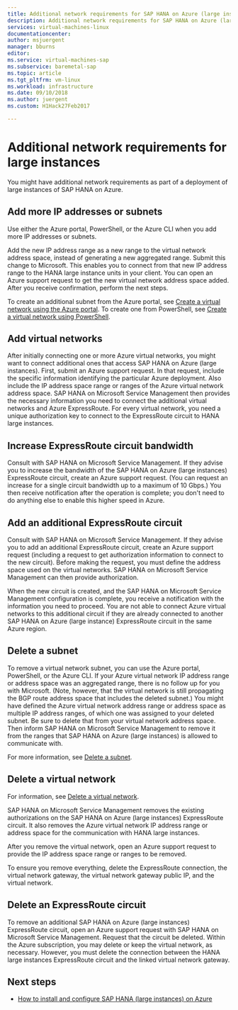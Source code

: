 ```yaml
---
title: Additional network requirements for SAP HANA on Azure (large instances) | Microsoft Docs
description: Additional network requirements for SAP HANA on Azure (large instances).
services: virtual-machines-linux
documentationcenter: 
author: msjuergent
manager: bburns
editor:
ms.service: virtual-machines-sap
ms.subservice: baremetal-sap
ms.topic: article
ms.tgt_pltfrm: vm-linux
ms.workload: infrastructure
ms.date: 09/10/2018
ms.author: juergent
ms.custom: H1Hack27Feb2017

---
```


# Additional network requirements for large instances

You might have additional network requirements as part of a deployment of large instances of SAP HANA on Azure.

## Add more IP addresses or subnets

Use either the Azure portal, PowerShell, or the Azure CLI when you add more IP addresses or subnets.

Add the new IP address range as a new range to the virtual network address space, instead of generating a new aggregated range. Submit this change to Microsoft. This enables you to connect from that new IP address range to the HANA large instance units in your client. You can open an Azure support request to get the new virtual network address space added. After you receive confirmation, perform the next steps.

To create an additional subnet from the Azure portal, see [Create a virtual network using the Azure portal](../../../virtual-network/manage-virtual-network.md#create-a-virtual-network). To create one from PowerShell, see [Create a virtual network using PowerShell](../../../virtual-network/manage-virtual-network.md#create-a-virtual-network).

## Add virtual networks

After initially connecting one or more Azure virtual networks, you might want to connect additional ones that access SAP HANA on Azure (large instances). First, submit an Azure support request. In that request, include the specific information identifying the particular Azure deployment. Also include the IP address space range or ranges of the Azure virtual network address space. SAP HANA on Microsoft Service Management then provides the necessary information you need to connect the additional virtual networks and Azure ExpressRoute. For every virtual network, you need a unique authorization key to connect to the ExpressRoute circuit to HANA large instances.

## Increase ExpressRoute circuit bandwidth

Consult with SAP HANA on Microsoft Service Management. If they advise you to increase the bandwidth of the SAP HANA on Azure (large instances) ExpressRoute circuit, create an Azure support request. (You can request an increase for a single circuit bandwidth up to a maximum of 10 Gbps.) You then receive notification after the operation is complete; you don't need to do anything else to enable this higher speed in Azure.

## Add an additional ExpressRoute circuit

Consult with SAP HANA on Microsoft Service Management. If they advise you to add an additional ExpressRoute circuit, create an Azure support request (including a request to get authorization information to connect to the new circuit). Before making the request, you must define the address space used on the virtual networks. SAP HANA on Microsoft Service Management can then provide authorization.

When the new circuit is created, and the SAP HANA on Microsoft Service Management configuration is complete, you receive a notification with the information you need to proceed. You are not able to connect Azure virtual networks to this additional circuit if they are already connected to another SAP HANA on Azure (large instance) ExpressRoute circuit in the same Azure region.

## Delete a subnet

To remove a virtual network subnet, you can use the Azure portal, PowerShell, or the Azure CLI. If your Azure virtual network IP address range or address space was an aggregated range, there is no follow up for you with Microsoft. (Note, however, that the virtual network is still propagating the BGP route address space that includes the deleted subnet.) You might have defined the Azure virtual network address range or address space as multiple IP address ranges, of which one was assigned to your deleted subnet. Be sure to delete that from your virtual network address space. Then inform SAP HANA on Microsoft Service Management to remove it from the ranges that SAP HANA on Azure (large instances) is allowed to communicate with.

For more information, see [Delete a subnet](../../../virtual-network/virtual-network-manage-subnet.md#delete-a-subnet).

## Delete a virtual network

For information, see [Delete a virtual network](../../../virtual-network/manage-virtual-network.md#delete-a-virtual-network).

SAP HANA on Microsoft Service Management removes the existing authorizations on the SAP HANA on Azure (large instances) ExpressRoute circuit. It also removes the Azure virtual network IP address range or address space for the communication with HANA large instances.

After you remove the virtual network, open an Azure support request to provide the IP address space range or ranges to be removed.

To ensure you remove everything, delete the ExpressRoute connection, the virtual network gateway, the virtual network gateway public IP, and the virtual network.

## Delete an ExpressRoute circuit

To remove an additional SAP HANA on Azure (large instances) ExpressRoute circuit, open an Azure support request with SAP HANA on Microsoft Service Management. Request that the circuit be deleted. Within the Azure subscription, you may delete or keep the virtual network, as necessary. However, you must delete the connection between the HANA large instances ExpressRoute circuit and the linked virtual network gateway.

## Next steps

- [How to install and configure SAP HANA (large instances) on Azure](hana-installation.md)
